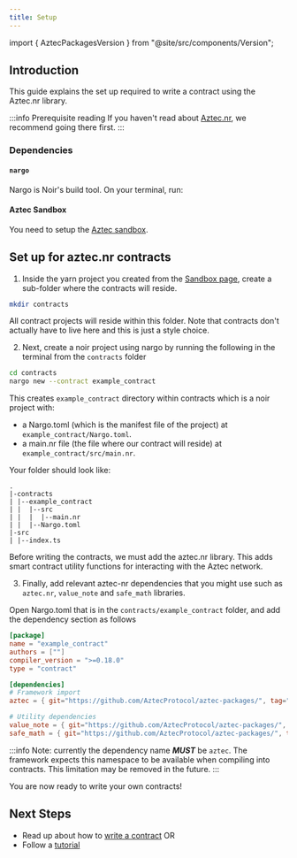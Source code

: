 ```yaml
---
title: Setup
---
```


import { AztecPackagesVersion } from "@site/src/components/Version";

## Introduction

This guide explains the set up required to write a contract using the Aztec.nr library.

:::info Prerequisite reading
If you haven't read about [Aztec.nr](./main.md), we recommend going there first.
:::

### Dependencies

#### `nargo`

Nargo is Noir's build tool. On your terminal, run:

<InstallNargoInstructions />

#### Aztec Sandbox

You need to setup the [Aztec sandbox](../getting_started/quickstart.md).

<!-- TODO([#1056](https://github.com/AztecProtocol/aztec-packages/issues/1056)): Add a step for the starter kit -->

## Set up for aztec.nr contracts

1. Inside the yarn project you created from the [Sandbox page](../getting_started/quickstart.md), create a sub-folder where the contracts will reside.

```bash
mkdir contracts
```

All contract projects will reside within this folder. Note that contracts don't actually have to live here and this is just a style choice.

2. Next, create a noir project using nargo by running the following in the terminal from the `contracts` folder

```bash
cd contracts
nargo new --contract example_contract
```

This creates `example_contract` directory within contracts which is a noir project with:

- a Nargo.toml (which is the manifest file of the project) at `example_contract/Nargo.toml`.
- a main.nr file (the file where our contract will reside) at `example_contract/src/main.nr`.

Your folder should look like:

```tree
.
|-contracts
| |--example_contract
| |  |--src
| |  |  |--main.nr
| |  |--Nargo.toml
|-src
| |--index.ts
```

Before writing the contracts, we must add the aztec.nr library. This adds smart contract utility functions for interacting with the Aztec network.

3. Finally, add relevant aztec-nr dependencies that you might use such as `aztec.nr`, `value_note` and `safe_math` libraries.

Open Nargo.toml that is in the `contracts/example_contract` folder, and add the dependency section as follows

```toml
[package]
name = "example_contract"
authors = [""]
compiler_version = ">=0.18.0"
type = "contract"

[dependencies]
# Framework import
aztec = { git="https://github.com/AztecProtocol/aztec-packages/", tag="#include_aztec_version", directory="yarn-project/aztec-nr/aztec" }

# Utility dependencies
value_note = { git="https://github.com/AztecProtocol/aztec-packages/", tag="#include_aztec_version", directory="yarn-project/aztec-nr/value-note"}
safe_math = { git="https://github.com/AztecProtocol/aztec-packages/", tag="#include_aztec_version", directory="yarn-project/aztec-nr/safe-math"}
```

:::info
Note: currently the dependency name **_MUST_** be `aztec`. The framework expects this namespace to be available when compiling into contracts. This limitation may be removed in the future.
:::

You are now ready to write your own contracts!

## Next Steps

- Read up about how to [write a contract](./syntax/main.md) OR
- Follow a [tutorial](../tutorials/main.md)
